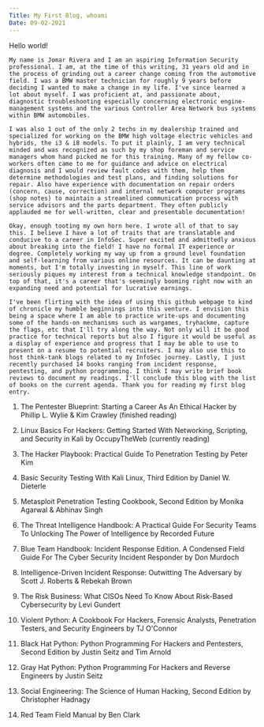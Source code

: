 ```yaml
---
Title: My First Blog, whoami
Date: 09-02-2021
---
```

  
Hello world!  
  
    My name is Jomar Rivera and I am an aspiring Information Security professional. I am, at the time of this writing, 31 years old and in the process of grinding out a career change coming from the automotive field. I was a BMW master technician for roughly 9 years before deciding I wanted to make a change in my life. I've since learned a lot about myself. I was proficient at, and passionate about, diagnostic troubleshooting especially concerning electronic engine-management systems and the various Controller Area Network bus systems within BMW automobiles.  
  
    I was also 1 out of the only 2 techs in my dealership trained and specialized for working on the BMW high voltage electric vehicles and hybrids, the i3 & i8 models. To put it plainly, I am very technical minded and was recognized as such by my shop foreman and service managers whom hand picked me for this training. Many of my fellow co-workers often came to me for guidance and advice on electrical diagnosis and I would review fault codes with them, help them determine methodologies and test plans, and finding solutions for repair. Also have experience with documentation on repair orders (concern, cause, correction) and internal network computer programs (shop notes) to maintain a streamlined communication process with service advisors and the parts department. They often publicly applauded me for well-written, clear and presentable documentation!  
  
    Okay, enough tooting my own horn here. I wrote all of that to say this. I believe I have a lot of traits that are translatable and conducive to a career in InfoSec. Super excited and admittedly anxious about breaking into the field! I have no formal IT experience or degree. Completely working my way up from a ground level foundation and self-learning from various online resources. It can be daunting at moments, but I'm totally investing in myself. This line of work seriously piques my interest from a technical knowledge standpoint. On top of that, it's a career that's seemingly booming right now with an expanding need and potential for lucrative earnings.  
  
    I've been flirting with the idea of using this github webpage to kind of chronicle my humble beginnings into this venture. I envision this being a space where I am able to practice write-ups and documenting some of the hands-on mechanisms such as wargames, tryhackme, capture the flags, etc that I'll try along the way. Not only will it be good practice for technical reports but also I figure it would be useful as a display of experience and progress that I may be able to use to present on a resume to potential recruiters. I may also use this to host think-tank blogs related to my InfoSec journey. Lastly, I just recently purchased 14 books ranging from incident response, pentesting, and python programming. I think I may write brief book reviews to document my readings. I'll conclude this blog with the list of books on the current agenda. Thank you for reading my first blog entry.  
  
  
    
1) The Pentester Blueprint: Starting a Career As An Ethical Hacker by Phillip L. Wylie & Kim Crawley (finished reading)  
2) Linux Basics For Hackers: Getting Started With Networking, Scripting, and Security in Kali by OccupyTheWeb (currently reading)  
3) The Hacker Playbook: Practical Guide To Penetration Testing by Peter Kim    
    
4) Basic Security Testing With Kali Linux, Third Edition by Daniel W. Dieterle  
5) Metasploit Penetration Testing Cookbook, Second Edition by Monika Agarwal & Abhinav Singh  
6) The Threat Intelligence Handbook: A Practical Guide For Security Teams To Unlocking The Power of Intelligence by Recorded Future    
    
7) Blue Team Handbook: Incident Response Edition. A Condensed Field Guide For The Cyber Security Incident Responder by Don Murdoch  
8) Intelligence-Driven Incident Response: Outwitting The Adversary by Scott J. Roberts & Rebekah Brown  
9) The Risk Business: What CISOs Need To Know About Risk-Based Cybersecurity by Levi Gundert    
    
10) Violent Python: A Cookbook For Hackers, Forensic Analysts, Penetration Testers, and Security Engineers by TJ O'Connor  
11) Black Hat Python: Python Programming For Hackers and Pentesters, Second Edition by Justin Seitz and Tim Arnold  
12) Gray Hat Python: Python Programming For Hackers and Reverse Engineers by Justin Seitz    
    
13) Social Engineering: The Science of Human Hacking, Second Edition by Christopher Hadnagy  
14) Red Team Field Manual by Ben Clark  
  
